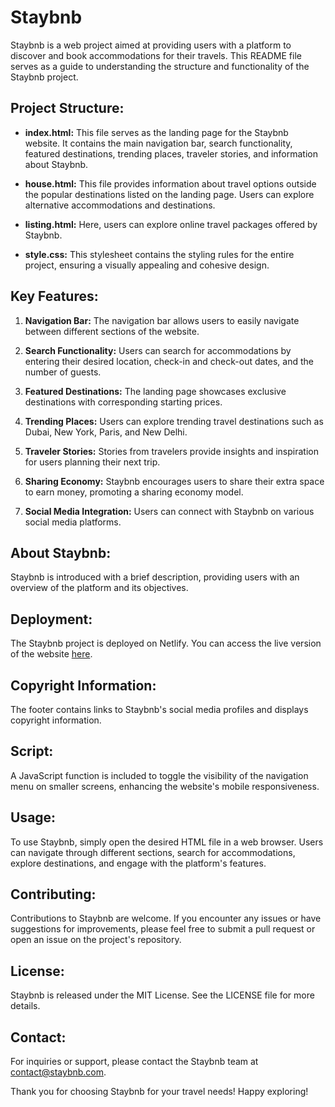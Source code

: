 # Staybnb

Staybnb is a web project aimed at providing users with a platform to discover and book accommodations for their travels. This README file serves as a guide to understanding the structure and functionality of the Staybnb project.

## Project Structure:

- **index.html:** This file serves as the landing page for the Staybnb website. It contains the main navigation bar, search functionality, featured destinations, trending places, traveler stories, and information about Staybnb.

- **house.html:** This file provides information about travel options outside the popular destinations listed on the landing page. Users can explore alternative accommodations and destinations.

- **listing.html:** Here, users can explore online travel packages offered by Staybnb.

- **style.css:** This stylesheet contains the styling rules for the entire project, ensuring a visually appealing and cohesive design.

## Key Features:

1. **Navigation Bar:** The navigation bar allows users to easily navigate between different sections of the website.

2. **Search Functionality:** Users can search for accommodations by entering their desired location, check-in and check-out dates, and the number of guests.

3. **Featured Destinations:** The landing page showcases exclusive destinations with corresponding starting prices.

4. **Trending Places:** Users can explore trending travel destinations such as Dubai, New York, Paris, and New Delhi.

5. **Traveler Stories:** Stories from travelers provide insights and inspiration for users planning their next trip.

6. **Sharing Economy:** Staybnb encourages users to share their extra space to earn money, promoting a sharing economy model.

7. **Social Media Integration:** Users can connect with Staybnb on various social media platforms.

## About Staybnb:

Staybnb is introduced with a brief description, providing users with an overview of the platform and its objectives.

## Deployment:

The Staybnb project is deployed on Netlify. You can access the live version of the website [here](https://staybnb.netlify.app/).

## Copyright Information:

The footer contains links to Staybnb's social media profiles and displays copyright information.

## Script:

A JavaScript function is included to toggle the visibility of the navigation menu on smaller screens, enhancing the website's mobile responsiveness.

## Usage:

To use Staybnb, simply open the desired HTML file in a web browser. Users can navigate through different sections, search for accommodations, explore destinations, and engage with the platform's features.

## Contributing:

Contributions to Staybnb are welcome. If you encounter any issues or have suggestions for improvements, please feel free to submit a pull request or open an issue on the project's repository.

## License:

Staybnb is released under the MIT License. See the LICENSE file for more details.

## Contact:

For inquiries or support, please contact the Staybnb team at [contact@staybnb.com](mailto:contact@staybnb.com).

Thank you for choosing Staybnb for your travel needs! Happy exploring!

